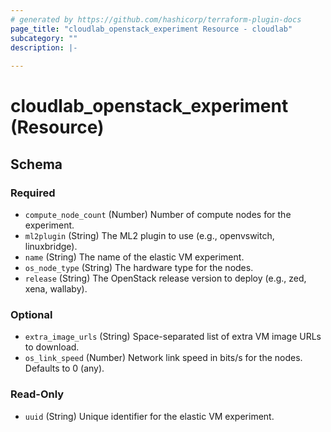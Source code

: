 ```yaml
---
# generated by https://github.com/hashicorp/terraform-plugin-docs
page_title: "cloudlab_openstack_experiment Resource - cloudlab"
subcategory: ""
description: |-
  
---
```


# cloudlab_openstack_experiment (Resource)





<!-- schema generated by tfplugindocs -->
## Schema

### Required

- `compute_node_count` (Number) Number of compute nodes for the experiment.
- `ml2plugin` (String) The ML2 plugin to use (e.g., openvswitch, linuxbridge).
- `name` (String) The name of the elastic VM experiment.
- `os_node_type` (String) The hardware type for the nodes.
- `release` (String) The OpenStack release version to deploy (e.g., zed, xena, wallaby).

### Optional

- `extra_image_urls` (String) Space-separated list of extra VM image URLs to download.
- `os_link_speed` (Number) Network link speed in bits/s for the nodes. Defaults to 0 (any).

### Read-Only

- `uuid` (String) Unique identifier for the elastic VM experiment.
